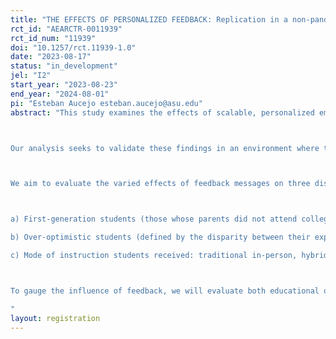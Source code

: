 ```yaml
---
title: "THE EFFECTS OF PERSONALIZED FEEDBACK: Replication in a non-pandemic context."
rct_id: "AEARCTR-0011939"
rct_id_num: "11939"
doi: "10.1257/rct.11939-1.0"
date: "2023-08-17"
status: "in_development"
jel: "I2"
start_year: "2023-08-23"
end_year: "2024-08-01"
pi: "Esteban Aucejo esteban.aucejo@asu.edu"
abstract: "This study examines the effects of scalable, personalized email feedback on students at a large public institution in the US. We aim to discern which feedback types most significantly influence student learning and retention, specifically identifying the content that most likely alters student behavior. Our research closely mirrors the experiment presented in the working paper “The Effect of Feedback on Student Performance” by Esteban Aucejo and Kelvin Wong.

Our analysis seeks to validate these findings in an environment where the pandemic does not influence classes (Fall 2023). The pandemic led to diminished interactions between students and professors due to the reliance on platforms like Zoom for instruction. In such a scenario, personalized feedback emails might have held greater significance for students, potentially resulting in more pronounced effects.

We aim to evaluate the varied effects of feedback messages on three distinct student groups:

a) First-generation students (those whose parents did not attend college) versus non-first-generation students, 
b) Over-optimistic students (defined by the disparity between their expected class rank and their rank after the first exam) versus their non-overoptimistic counterparts, 
c) Mode of instruction students received: traditional in-person, hybrid, or online classes.

To gauge the influence of feedback, we will evaluate both educational outcomes and qualitative student responses. We will explore students' perceptions of personalized feedback messages and determine how their beliefs shift post-feedback.
"
layout: registration
---
```



